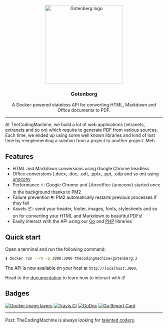 <p align="center">
    <img src="https://user-images.githubusercontent.com/8983173/49701110-4c8b9280-fbe8-11e8-895c-a4b9c7d2515b.png" alt="Gotenberg logo" width="250" height="250" />
</p>
<h3 align="center">Gotenberg</h3>
<p align="center">A Docker-powered stateless API for converting HTML, Markdown and Office documents to PDF.</p>

---

At TheCodingMachine, we build a lot of web applications (intranets, extranets and so on) which require to generate PDF from various sources. Each time, we ended up using some well known libraries and kind of lost time by reimplementing a solution from a project to another project. Meh.

## Features

* HTML and Markdown conversions using Google Chrome headless
* Office conversions (.docx, .doc, .odt, .pptx, .ppt, .odp and so on) using [unoconv](https://github.com/dagwieers/unoconv)
* Performance :zap:: Google Chrome and Libreoffice (unoconv) started once in the background thanks to PM2
* Failure prevention :broken_heart:: PM2 automatically restarts previous processes if they fail
* Assets :package:: send your header, footer, images, fonts, stylesheets and so on for converting your HTML and Markdown to beaufitul PDFs!
* Easily interact with the API using our [Go](/pkg) and [PHP](https://github.com/thecodingmachine/gotenberg-php-client) libraries

## Quick start

Open a terminal and run the following command:

```bash
$ docker run --rm -p 3000:3000 thecodingmachine/gotenberg:3
```

The API is now available on your host at `http://localhost:3000`.

Head to the [documentation](https://thecodingmachine.gotenberg.github.io)
to learn how to interact with it!

## Badges

[![Docker image layers](https://images.microbadger.com/badges/image/thecodingmachine/gotenberg:3.svg)](https://microbadger.com/images/thecodingmachine/gotenberg:3)
[![Travis CI](https://travis-ci.org/thecodingmachine/gotenberg.svg?branch=master)](https://travis-ci.org/thecodingmachine/gotenberg)
[![GoDoc](https://godoc.org/github.com/thecodingmachine/gotenberg?status.svg)](https://godoc.org/github.com/thecodingmachine/gotenberg?status.svg)
[![Go Report Card](https://goreportcard.com/badge/github.com/thecodingmachine/gotenberg)](https://goreportcard.com/report/thecodingmachine/gotenberg)

---

Psst: TheCodingMachine is always looking for [talented coders](https://coders.thecodingmachine.com).
